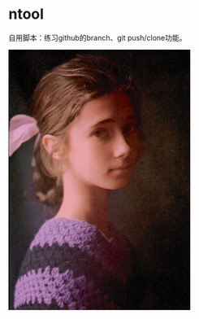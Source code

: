 # ntool
自用脚本：练习github的branch、git push/clone功能。

<img src="./assets/dh_dyg34-1725277837515-2.jpg" alt="dh_dyg34" style="zoom:50%;" />
